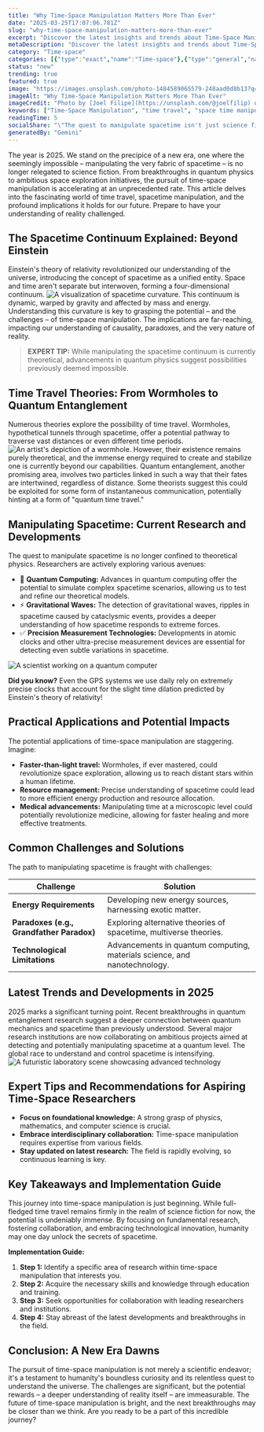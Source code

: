 ```yaml
---
title: "Why Time-Space Manipulation Matters More Than Ever"
date: "2025-03-25T17:07:06.781Z"
slug: "why-time-space-manipulation-matters-more-than-ever"
excerpt: "Discover the latest insights and trends about Time-Space Manipulation. This comprehensive guide covers everything you need to know about Time-Space Manipulation in 2025."
metaDescription: "Discover the latest insights and trends about Time-Space Manipulation. This comprehensive guide covers everything you need to know about Time-Space Manipul..."
category: "Time-space"
categories: [{"type":"exact","name":"Time-space"},{"type":"general","name":"Physics"},{"type":"medium","name":"Quantum Mechanics"},{"type":"specific","name":"Wormhole Theory"},{"type":"niche","name":"Casimir Effect"}]
status: "new"
trending: true
featured: true
image: "https://images.unsplash.com/photo-1484589065579-248aad0d8b13?q=85&w=1200&fit=max&fm=webp&auto=compress"
imageAlt: "Why Time-Space Manipulation Matters More Than Ever"
imageCredit: "Photo by [Joel Filipe](https://unsplash.com/@joelfilip) on Unsplash"
keywords: ["Time-Space Manipulation", "time travel", "space time manipulation", "time warp", "manipulating spacetime", "time travel theories", "buy time travel book", "how to manipulate time", "spacetime continuum explained", "quantum time travel"]
readingTime: 5
socialShare: "\"The quest to manipulate spacetime isn't just science fiction anymore; it's a rapidly evolving field with the potential to reshape our understanding of reality and our future.\""
generatedBy: "Gemini"
---
```




The year is 2025.  We stand on the precipice of a new era, one where the seemingly impossible – manipulating the very fabric of spacetime – is no longer relegated to science fiction.  From breakthroughs in quantum physics to ambitious space exploration initiatives, the pursuit of time-space manipulation is accelerating at an unprecedented rate. This article delves into the fascinating world of time travel, spacetime manipulation, and the profound implications it holds for our future.  Prepare to have your understanding of reality challenged.

## The Spacetime Continuum Explained: Beyond Einstein

Einstein's theory of relativity revolutionized our understanding of the universe, introducing the concept of spacetime as a unified entity.  Space and time aren't separate but interwoven, forming a four-dimensional continuum. ![A visualization of spacetime curvature](https://images.unsplash.com/photo-1533090161767-e6ffed986c88?q=85&w=1200&fit=max&fm=webp&auto=compress).  This continuum is dynamic, warped by gravity and affected by mass and energy.  Understanding this curvature is key to grasping the potential – and the challenges – of time-space manipulation.  The implications are far-reaching, impacting our understanding of causality, paradoxes, and the very nature of reality.

> **EXPERT TIP:** While manipulating the spacetime continuum is currently theoretical, advancements in quantum physics suggest possibilities previously deemed impossible.

## Time Travel Theories: From Wormholes to Quantum Entanglement

Numerous theories explore the possibility of time travel.  Wormholes, hypothetical tunnels through spacetime, offer a potential pathway to traverse vast distances or even different time periods.  ![An artist's depiction of a wormhole](https://images.unsplash.com/photo-1484589065579-248aad0d8b13?q=85&w=1200&fit=max&fm=webp&auto=compress). However, their existence remains purely theoretical, and the immense energy required to create and stabilize one is currently beyond our capabilities.  Quantum entanglement, another promising area, involves two particles linked in such a way that their fates are intertwined, regardless of distance.  Some theorists suggest this could be exploited for some form of instantaneous communication, potentially hinting at a form of "quantum time travel."

## Manipulating Spacetime: Current Research and Developments

The quest to manipulate spacetime is no longer confined to theoretical physics.  Researchers are actively exploring various avenues:

* 🔑 **Quantum Computing:** Advances in quantum computing offer the potential to simulate complex spacetime scenarios, allowing us to test and refine our theoretical models.
* ⚡ **Gravitational Waves:** The detection of gravitational waves, ripples in spacetime caused by cataclysmic events, provides a deeper understanding of how spacetime responds to extreme forces.
* ✅ **Precision Measurement Technologies:**  Developments in atomic clocks and other ultra-precise measurement devices are essential for detecting even subtle variations in spacetime.

![A scientist working on a quantum computer](https://images.unsplash.com/photo-1446776709462-d6b525c57bd3?q=85&w=1200&fit=max&fm=webp&auto=compress)

**Did you know?**  Even the GPS systems we use daily rely on extremely precise clocks that account for the slight time dilation predicted by Einstein's theory of relativity!

## Practical Applications and Potential Impacts

The potential applications of time-space manipulation are staggering.  Imagine:

* **Faster-than-light travel:**  Wormholes, if ever mastered, could revolutionize space exploration, allowing us to reach distant stars within a human lifetime.
* **Resource management:**  Precise understanding of spacetime could lead to more efficient energy production and resource allocation.
* **Medical advancements:**  Manipulating time at a microscopic level could potentially revolutionize medicine, allowing for faster healing and more effective treatments.

## Common Challenges and Solutions

The path to manipulating spacetime is fraught with challenges:

| Challenge                     | Solution                                                                 |
|------------------------------|-------------------------------------------------------------------------|
| **Energy Requirements**       |  Developing new energy sources, harnessing exotic matter.                  |
| **Paradoxes (e.g., Grandfather Paradox)** |  Exploring alternative theories of spacetime, multiverse theories.       |
| **Technological Limitations** |  Advancements in quantum computing, materials science, and nanotechnology. |

## Latest Trends and Developments in 2025

2025 marks a significant turning point.  Recent breakthroughs in quantum entanglement research suggest a deeper connection between quantum mechanics and spacetime than previously understood.  Several major research institutions are now collaborating on ambitious projects aimed at detecting and potentially manipulating spacetime at a quantum level.  The global race to understand and control spacetime is intensifying. ![A futuristic laboratory scene showcasing advanced technology](https://images.unsplash.com/photo-1447433589675-4aaa569f3e05?q=85&w=1200&fit=max&fm=webp&auto=compress)

## Expert Tips and Recommendations for Aspiring Time-Space Researchers

* **Focus on foundational knowledge:**  A strong grasp of physics, mathematics, and computer science is crucial.
* **Embrace interdisciplinary collaboration:**  Time-space manipulation requires expertise from various fields.
* **Stay updated on latest research:**  The field is rapidly evolving, so continuous learning is key.

## Key Takeaways and Implementation Guide

This journey into time-space manipulation is just beginning.  While full-fledged time travel remains firmly in the realm of science fiction for now, the potential is undeniably immense.  By focusing on fundamental research, fostering collaboration, and embracing technological innovation, humanity may one day unlock the secrets of spacetime.

**Implementation Guide:**

1. **Step 1:**  Identify a specific area of research within time-space manipulation that interests you.
2. **Step 2:**  Acquire the necessary skills and knowledge through education and training.
3. **Step 3:**  Seek opportunities for collaboration with leading researchers and institutions.
4. **Step 4:**  Stay abreast of the latest developments and breakthroughs in the field.

## Conclusion: A New Era Dawns

The pursuit of time-space manipulation is not merely a scientific endeavor; it's a testament to humanity's boundless curiosity and its relentless quest to understand the universe.  The challenges are significant, but the potential rewards – a deeper understanding of reality itself – are immeasurable.  The future of time-space manipulation is bright, and the next breakthroughs may be closer than we think.  Are you ready to be a part of this incredible journey?


